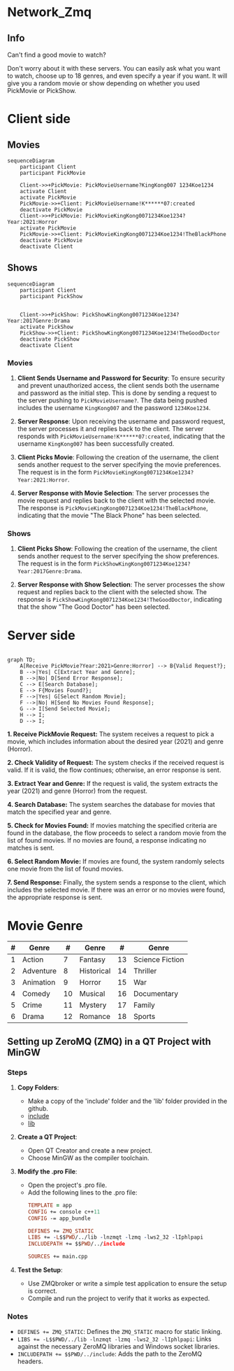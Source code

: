 # Network_Zmq


## Info

Can't find a good movie to watch? 

Don't worry about it with these servers. You can easily ask what you want to watch, choose up to 18 genres, and even specify a year if you want. It will give you a random movie or show depending on whether you used PickMovie or PickShow.
# Client side
## Movies
```mermaid
sequenceDiagram
    participant Client
    participant PickMovie

    Client->>+PickMovie: PickMovieUsername?KingKong007 1234Koe1234
    activate Client
    activate PickMovie
    PickMovie->>+Client: PickMovieUsername!K******07:created
    deactivate PickMovie
    Client->>+PickMovie: PickMovieKingKong0071234Koe1234?Year:2021:Horror
    activate PickMovie
    PickMovie->>+Client: PickMovieKingKong0071234Koe1234!TheBlackPhone
    deactivate PickMovie
    deactivate Client
```

## Shows
```mermaid
sequenceDiagram
    participant Client
    participant PickShow


    Client->>+PickShow: PickShowKingKong0071234Koe1234?Year:2017Genre:Drama
    activate PickShow
    PickShow->>+Client: PickShowKingKong0071234Koe1234!TheGoodDoctor
    deactivate PickShow
    deactivate Client
```


### Movies

1. **Client Sends Username and Password for Security**: To ensure security and prevent unauthorized access, the client sends both the username and password as the initial step. This is done by sending a request to the server pushing to `PickMovieUsername?`. The data being pushed includes the username `KingKong007` and the password `1234Koe1234`.

2. **Server Response**: Upon receiving the username and password request, the server processes it and replies back to the client. The server responds with `PickMovieUsername!K******07:created`, indicating that the username `KingKong007` has been successfully created.

3. **Client Picks Movie**: Following the creation of the username, the client sends another request to the server specifying the movie preferences. The request is in the form `PickMovieKingKong0071234Koe1234?Year:2021:Horror`.

4. **Server Response with Movie Selection**: The server processes the movie request and replies back to the client with the selected movie. The response is `PickMovieKingKong0071234Koe1234!TheBlackPhone`, indicating that the movie "The Black Phone" has been selected.

### Shows

1. **Client Picks Show**: Following the creation of the username, the client sends another request to the server specifying the show preferences. The request is in the form `PickShowKingKong0071234Koe1234?Year:2017Genre:Drama`.

2. **Server Response with Show Selection**: The server processes the show request and replies back to the client with the selected show. The response is `PickShowKingKong0071234Koe1234!TheGoodDoctor`, indicating that the show "The Good Doctor" has been selected.



# Server side
```mermaid

graph TD;
    A[Receive PickMovie?Year:2021>Genre:Horror] --> B{Valid Request?};
    B -->|Yes| C[Extract Year and Genre];
    B -->|No| D[Send Error Response];
    C --> E[Search Database];
    E --> F{Movies Found?};
    F -->|Yes| G[Select Random Movie];
    F -->|No| H[Send No Movies Found Response];
    G --> I[Send Selected Movie];
    H --> I;
    D --> I;

```
**1. Receive PickMovie Request:** The system receives a request to pick a movie, which includes information about the desired year (2021) and genre (Horror).

**2. Check Validity of Request:** The system checks if the received request is valid. If it is valid, the flow continues; otherwise, an error response is sent.

**3. Extract Year and Genre:** If the request is valid, the system extracts the year (2021) and genre (Horror) from the request.

**4. Search Database:** The system searches the database for movies that match the specified year and genre.

**5. Check for Movies Found:** If movies matching the specified criteria are found in the database, the flow proceeds to select a random movie from the list of found movies. If no movies are found, a response indicating no matches is sent.

**6. Select Random Movie:** If movies are found, the system randomly selects one movie from the list of found movies.

**7. Send Response:** Finally, the system sends a response to the client, which includes the selected movie. If there was an error or no movies were found, the appropriate response is sent.


# Movie Genre

| # | Genre            | # | Genre            | # | Genre            |
|---|------------------|---|------------------|---|------------------|
| 1 | Action           | 7 | Fantasy          | 13 | Science Fiction |
| 2 | Adventure        | 8 | Historical       | 14 | Thriller        |
| 3 | Animation        | 9 | Horror           | 15 | War             |
| 4 | Comedy           |10 | Musical          | 16 | Documentary     |
| 5 | Crime            |11 | Mystery          | 17 | Family          |
| 6 | Drama            |12 | Romance          | 18 | Sports          |


## Setting up ZeroMQ (ZMQ) in a QT Project with MinGW

### Steps

1. **Copy Folders**:
   - Make a copy of the 'include' folder and the 'lib' folder provided in the github.
   - [include](https://github.com/CeyhanYildiz/Network_Zmq/tree/main/include)
   - [lib](https://github.com/CeyhanYildiz/Network_Zmq/tree/main/lib)

2. **Create a QT Project**:
   - Open QT Creator and create a new project.
   - Choose MinGW as the compiler toolchain.

3. **Modify the .pro File**:
   - Open the project's .pro file.
   - Add the following lines to the .pro file:
     ```pro
     TEMPLATE = app
     CONFIG += console c++11
     CONFIG -= app_bundle

     DEFINES += ZMQ_STATIC
     LIBS += -L$$PWD/../lib -lnzmqt -lzmq -lws2_32 -lIphlpapi
     INCLUDEPATH += $$PWD/../include

     SOURCES += main.cpp
     ```

4. **Test the Setup**:
   - Use ZMQbroker or write a simple test application to ensure the setup is correct.
   - Compile and run the project to verify that it works as expected.

### Notes
- `DEFINES += ZMQ_STATIC`: Defines the `ZMQ_STATIC` macro for static linking.
- `LIBS += -L$$PWD/../lib -lnzmqt -lzmq -lws2_32 -lIphlpapi`: Links against the necessary ZeroMQ libraries and Windows socket libraries.
- `INCLUDEPATH += $$PWD/../include`: Adds the path to the ZeroMQ headers.
